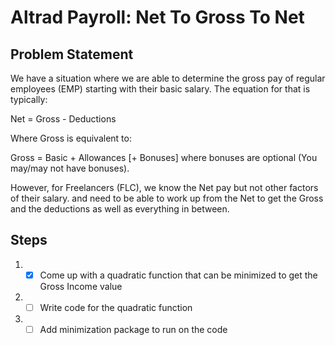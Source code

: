 # Altrad Payroll: Net To Gross To Net

## Problem Statement

We have a situation where we are able to determine the gross pay of regular employees (EMP) starting with their basic salary. The equation for that is typically:

Net = Gross - Deductions

Where Gross is equivalent to:

Gross = Basic + Allowances [+ Bonuses] where bonuses are optional (You may/may not have bonuses).

However, for Freelancers (FLC), we know the Net pay but not other factors of their salary. and need to be able to work up from the Net to get the Gross and the deductions as well as everything in between.

## Steps

1. - [x] Come up with a quadratic function that can be minimized to get the Gross Income value
2. - [ ] Write code for the quadratic function
3. - [ ] Add minimization package to run on the code